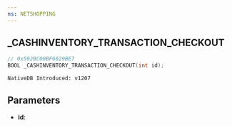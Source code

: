 ```yaml
---
ns: NETSHOPPING
---
```

## _CASHINVENTORY_TRANSACTION_CHECKOUT

```c
// 0x592BC00BF6629BE7
BOOL _CASHINVENTORY_TRANSACTION_CHECKOUT(int id);
```

```
NativeDB Introduced: v1207
```

## Parameters
* **id**:
